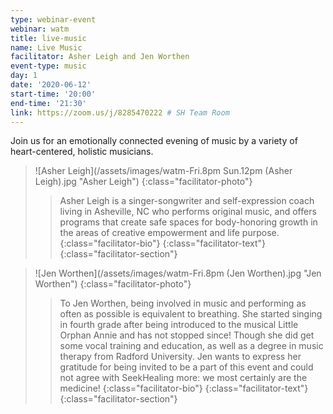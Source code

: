 ```yaml
---
type: webinar-event
webinar: watm
title: live-music
name: Live Music
facilitator: Asher Leigh and Jen Worthen
event-type: music
day: 1
date: '2020-06-12'
start-time: '20:00'
end-time: '21:30'
link: https://zoom.us/j/8285470222 # SH Team Room
---
```


Join us for an emotionally connected evening of music by a variety of heart-centered, holistic musicians.

> ![Asher Leigh](/assets/images/watm-Fri.8pm Sun.12pm (Asher Leigh).jpg "Asher Leigh")
> {:class="facilitator-photo"}
>
> > Asher Leigh is a singer-songwriter and self-expression coach living in Asheville, NC who performs original music, and offers programs that create safe spaces for body-honoring growth in the areas of creative empowerment and life purpose.
> > {:class="facilitator-bio"}
> {:class="facilitator-text"}
{:class="facilitator-section"}

> ![Jen Worthen](/assets/images/watm-Fri.8pm (Jen Worthen).jpg "Jen Worthen")
> {:class="facilitator-photo"}
>
> > To Jen Worthen, being involved in music and performing as often as possible is equivalent to breathing. She started singing in fourth grade after being introduced to the musical Little Orphan Annie and has not stopped since! Though she did get some vocal training and education, as well as a degree in music therapy from Radford University. Jen wants to express her gratitude for being invited to be a part of this event and could not agree with SeekHealing more: we most certainly are the medicine!
> > {:class="facilitator-bio"}
> {:class="facilitator-text"}
{:class="facilitator-section"}

